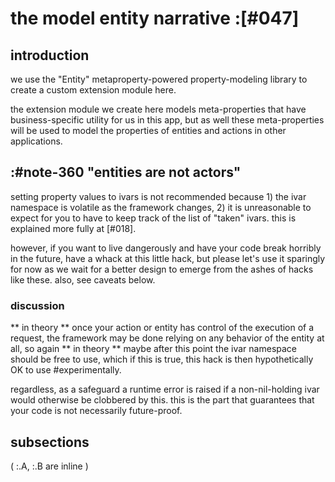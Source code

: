 # the model entity narrative :[#047]

## introduction

we use the "Entity" metaproperty-powered property-modeling library to
create a custom extension module here.

the extension module we create here models meta-properties that have
business-specific utility for us in this app, but as well these
meta-properties will be used to model the properties of entities and
actions in other applications.




## :#note-360  "entities are not actors"

setting property values to ivars is not recommended because 1) the ivar
namespace is volatile as the framework changes, 2) it is unreasonable to
expect for you to have to keep track of the list of "taken" ivars. this
is explained more fully at [#018].

however, if you want to live dangerously and have your code break horribly
in the future, have a whack at this little hack, but please let's use
it sparingly for now as we wait for a better design to emerge from the
ashes of hacks like these. also, see caveats below.


### discussion

** in theory ** once your action or entity has control of the execution of
a request, the framework may be done relying on any behavior of the entity
at all, so again ** in theory ** maybe after this point the ivar
namespace should be free to use, which if this is true, this hack is
then hypothetically OK to use #experimentally.

regardless, as a safeguard a runtime error is raised if a non-nil-holding
ivar would otherwise be clobbered by this. this is the part that
guarantees that your code is not necessarily future-proof.


## subsections

( :.A, :.B are inline )

